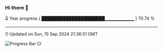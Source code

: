 ### Hi there 👋

⏳ Year progress { █████████████████████▁▁▁▁▁▁▁▁▁ } 70.74 %

---

⏰ Updated on Sun, 15 Sep 2024 21:36:51 GMT

![Progress Bar CI](https://github.com/IshwaranRudhara/GIT-ACTION/workflows/Progress%20Bar%20CI/badge.svg)
